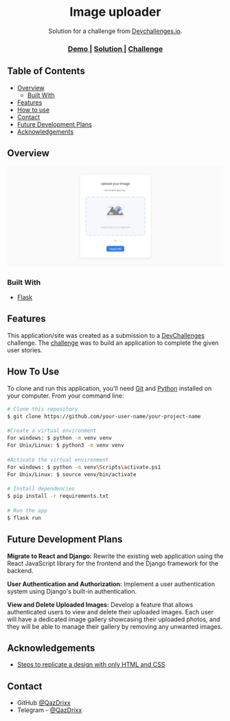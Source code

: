 <!-- Please update value in the {}  -->

<h1 align="center">Image uploader</h1>

<div align="center">
   Solution for a challenge from  <a href="http://devchallenges.io" target="_blank">Devchallenges.io</a>.
</div>

<div align="center">
  <h3>
    <a href="https://{your-demo-link.your-domain}">
      Demo
    </a>
    <span> | </span>
    <a href="https://{your-url-to-the-solution}">
      Solution
    </a>
    <span> | </span>
    <a href="https://devchallenges.io/challenges/O2iGT9yBd6xZBrOcVirx">
      Challenge
    </a>
  </h3>
</div>

<!-- TABLE OF CONTENTS -->

## Table of Contents

- [Overview](#overview)
  - [Built With](#built-with)
- [Features](#features)
- [How to use](#how-to-use)
- [Contact](#contact)
- [Future Development Plans](#future-development-plans)
- [Acknowledgements](#acknowledgements)

<!-- OVERVIEW -->

## Overview

![screenshot](/static/img/solution-screenshot.png)

<!-- Introduce your projects by taking a screenshot or a gif. Try to tell visitors a story about your project by answering:

- Where can I see your demo?
- What was your experience?
- What have you learned/improved?
- Your wisdom? :) -->

### Built With

<!-- This section should list any major frameworks that you built your project using. Here are a few examples.-->

- [Flask](https://flask.palletsprojects.com/en/2.3.x/)

## Features

<!-- List the features of your application or follow the template. Don't share the figma file here :) -->

This application/site was created as a submission to a [DevChallenges](https://devchallenges.io/challenges) challenge. The [challenge](https://devchallenges.io/challenges/O2iGT9yBd6xZBrOcVirx) was to build an application to complete the given user stories.

## How To Use

<!-- Example: -->

To clone and run this application, you'll need [Git](https://git-scm.com) and [Python](https://www.python.org) installed on your computer. From your command line:

```bash
# Clone this repository
$ git clone https://github.com/your-user-name/your-project-name

#Create a virtual environment
For windows: $ python -m venv venv
For Unix/Linux: $ python3 -m venv venv

#Activate the virtual environment
For windows: $ python -m venv\Scripts\activate.ps1
For Unix/Linux: $ source venv/bin/activate

# Install dependencies
$ pip install -r requirements.txt

# Run the app
$ flask run
```

## Future Development Plans
<b>Migrate to React and Django:</b> Rewrite the existing web application using the React JavaScript library for the frontend and the Django framework for the backend.

<b>User Authentication and Authorization:</b> Implement a user authentication system using Django's built-in authentication.

<b>View and Delete Uploaded Images:</b> Develop a feature that allows authenticated users to view and delete their uploaded images. Each user will have a dedicated image gallery showcasing their uploaded photos, and they will be able to manage their gallery by removing any unwanted images.

## Acknowledgements

<!-- This section should list any articles or add-ons/plugins that helps you to complete the project. This is optional but it will help you in the future. For example -->

- [Steps to replicate a design with only HTML and CSS](https://devchallenges-blogs.web.app/how-to-replicate-design/)


## Contact

- GitHub [@QazDrixx](https://{github.com/your-usermame})
- Telegram - [@QazDrixx](https://t.me/QazDrixx)


